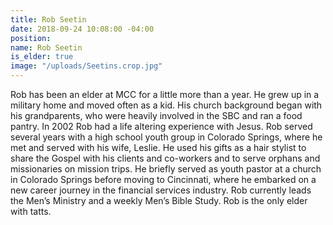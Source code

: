 ```yaml
---
title: Rob Seetin
date: 2018-09-24 10:08:00 -04:00
position:
name: Rob Seetin
is_elder: true
image: "/uploads/Seetins.crop.jpg"
---
```


Rob has been an elder at MCC for a little more than a year. He grew up in a military home and moved often as a kid. His church background began with his grandparents, who were heavily involved in the SBC and ran a food pantry. In 2002 Rob had a life altering experience with Jesus. Rob served several years with a high school youth group in Colorado Springs, where he met and served with his wife, Leslie.  He used his gifts as a hair stylist to share the Gospel with his clients and co-workers and  to serve orphans and missionaries on mission trips. He briefly served as youth pastor at a church in Colorado Springs before moving to Cincinnati, where he embarked on a new career journey in the financial services industry. Rob currently leads the Men’s Ministry and a weekly Men’s Bible Study. Rob is the only elder with tatts.
